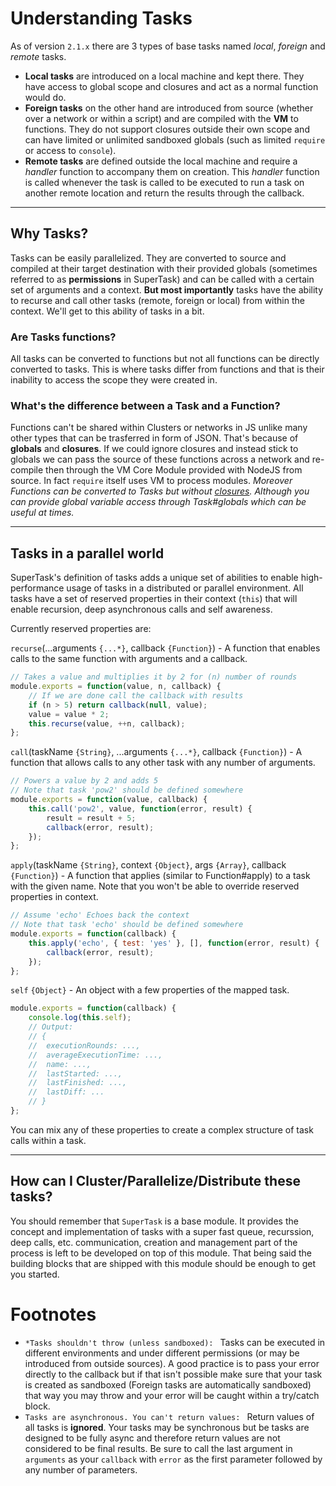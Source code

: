 # Understanding Tasks
As of version `2.1.x` there are 3 types of base tasks named *local*, *foreign* and *remote* tasks.

- **Local tasks** are introduced on a local machine and kept there. They have access to global scope and closures and act as a normal function would do.
- **Foreign tasks** on the other hand are introduced from source (whether over a network or within a script) and are compiled with the **VM** to functions. They do not support closures outside their own scope and can have limited or unlimited sandboxed globals (such as limited `require` or access to `console`).
- **Remote tasks** are defined outside the local machine and require a *handler* function to accompany them on creation. This *handler* function is called whenever the task is called to be executed to run a task on another remote location and return the results through the callback.

----

## Why Tasks?
Tasks can be easily parallelized. They are converted to source and compiled at their target destination with their provided globals (sometimes referred to as **permissions** in SuperTask) and can be called with a certain set of arguments and a context. **But most importantly** tasks have the ability to recurse and call other tasks (remote, foreign or local) from within the context. We'll get to this ability of tasks in a bit.


### Are Tasks functions?
All tasks can be converted to functions but not all functions can be directly converted to tasks. This is where tasks differ from functions and that is their inability to access the scope they were created in.


### What's the difference between a Task and a Function?
Functions can't be shared within Clusters or networks in JS unlike many other types that can be trasferred in form of JSON. That's because of **globals** and **closures**. If we could ignore closures and instead stick to globals we can pass the source of these functions across a network and re-compile then through the VM Core Module provided with NodeJS from source. In fact `require` itself uses VM to process modules. *Moreover Functions can be converted to Tasks but without [closures](https://developer.mozilla.org/en-US/docs/Web/JavaScript/Closures). Although you can provide global variable access through Task#globals which can be useful at times.*

-----

## Tasks in a parallel world
SuperTask's definition of tasks adds a unique set of abilities to enable high-performance usage of tasks in a distributed or parallel environment. All tasks have a set of reserved properties in their context (`this`) that will enable recursion, deep asynchronous calls and self awareness.

 Currently reserved properties are:
 
 `recurse`(...arguments `{...*}`, callback `{Function}`) - A function that enables calls to the same function with arguments and a callback.
```javascript
// Takes a value and multiplies it by 2 for (n) number of rounds
module.exports = function(value, n, callback) {
    // If we are done call the callback with results
    if (n > 5) return callback(null, value);
    value = value * 2;
    this.recurse(value, ++n, callback);
};
 ```
 
 `call`(taskName `{String}`, ...arguments `{...*}`, callback `{Function}`) - A function that allows calls to any other task with any number of arguments.
```javascript
// Powers a value by 2 and adds 5
// Note that task 'pow2' should be defined somewhere
module.exports = function(value, callback) {
    this.call('pow2', value, function(error, result) {
        result = result + 5;
        callback(error, result);
    });
};
 ```
 
 `apply`(taskName `{String}`, context `{Object}`, args `{Array}`, callback `{Function}`) - A function that applies (similar to Function#apply) to a task with the given name. Note that you won't be able to override reserved properties in context.
```javascript
// Assume 'echo' Echoes back the context
// Note that task 'echo' should be defined somewhere
module.exports = function(callback) {
    this.apply('echo', { test: 'yes' }, [], function(error, result) {
        callback(error, result);
    });
};
 ```
 
 `self` `{Object}` - An object with a few properties of the mapped task.
```javascript
module.exports = function(callback) {
    console.log(this.self);
    // Output:
    // {
    //  executionRounds: ...,
    //  averageExecutionTime: ...,
    //  name: ...,
    //  lastStarted: ...,
    //  lastFinished: ...,
    //  lastDiff: ...
    // }
};
 ```
 
 You can mix any of these properties to create a complex structure of task calls within a task.
 
 ----
 
 ## How can I Cluster/Parallelize/Distribute these tasks?
 You should remember that `SuperTask` is a base module. It provides the concept and implementation of tasks with a super fast queue, recurssion, deep calls, etc. communication, creation and management part of the process is left to be developed on top of this module. That being said the building blocks that are shipped with this module should be enough to get you started.
 
 # Footnotes
 - `*Tasks shouldn't throw (unless sandboxed): ` Tasks can be executed in different environments and under different permissions (or may be introduced from outside sources). A good practice is to pass your error directly to the callback but if that isn't possible make sure that your task is created as sandboxed (Foreign tasks are automatically sandboxed) that way you may throw and your error will be caught within a try/catch block.
 - `Tasks are asynchronous. You can't return values: ` Return values of all tasks is **ignored**. Your tasks may be synchronous but be tasks are designed to be fully async and therefore return values are not considered to be final results. Be sure to call the last argument in `arguments` as your `callback` with `error` as the first parameter followed by any number of parameters.